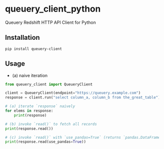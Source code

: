 # queuery_client_python

Queuery Redshift HTTP API Client for Python

## Installation

`pip install queuery-client`

## Usage

- (a) naive iteration

```python
from queuery_client import QueueryClient

client = QueueryClient(endpoint="https://queuery.example.com")
response = client.run("select column_a, column_b from the_great_table")

# (a) iterate `response` naively
for elems in response:
    print(response)

# (b) invoke `read()` to fetch all records
print(response.read())

# (c) invoke `read()` with `use_pandas=True` (returns `pandas.DataFrame`)
print(response.read(use_pandas=True))
```
